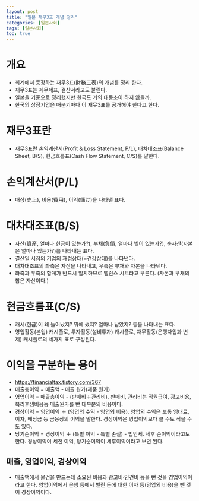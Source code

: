 ```yaml
---
layout: post
title: "일본 재무3표 개념 정리"
categories: [일본사회]
tags: [일본사회]
toc: true
---
```


# 개요
- 회계에서 등장하는 재무3표(財務三表)의 개념를 정리 한다. 
- 재무3표는 제무제표, 결산서라고도 불린다. 
- 일본을 기준으로 정리했지만 한국도 거의 대동소이 하지 않을까. 
- 한국의 상장기업은 매분기마다 이 재무3표를 공개해야 한다고 한다. 

# 재무3표란 
- 재무3표란 손익계산서(Profit & Loss Statement, P/L), 대차대조표(Balance Sheet, B/S), 현금흐름표(Cash Flow Statement, C/S)를 말한다. 

# 손익계산서(P/L)
- 매상(売上), 비용(費用), 이익(儲け)을 나타낸 표다. 

# 대차대조표(B/S)
- 자산(資産, 얼마나 현금이 있는가?), 부채(負債, 얼마나 빚이 있는가?), 순자산(자본은 얼마나 있는가?)를 나타내는 표다. 
- 결산일 시점의 기업의 재정상태(=건강상태)를 나타낸다. 
- 대차대조표의 좌측은 자산을 나타내고, 우측은 부채와 자본을 나타낸다. 
- 좌측과 우측의 합계가 반드시 일치하므로 밸런스 시트라고 부른다. (자본과 부채의 합은 자산이다.)

# 현금흐름표(C/S)
- 캐시(현금)이 왜 늘어났지? 뭐에 썼지? 얼마나 남았지? 등을 나타내는 표다. 
- 영업활동(본업) 캐시플로, 투자활동(설비투자) 캐시플로, 재무활동(은행차입과 변제) 캐시플로의 세가지 표로 구성된다. 

# 이익을 구분하는 용어
- https://financialtax.tistory.com/367
- 매출총이익 = 매출액 - 매출 원가(제품 원가)
- 영업이익 = 매출총이익 - (판매비＋관리비). 판매비, 관리비는 직원급여, 광고비용, 복리후생비용등 매출원가를 뺀 대부분의 비용이다.  
- 경상이익 = 영업이익 ＋ (영업외 수익 - 영업외 비용). 영업외 수익은 보통 임대료, 이자, 배당금 등 금융상의 이익을 말한다. 경상이익은 영업이익보다 클 수도 작을 수도 있다. 
- 당기순이익 = 경상이익 ＋ (특별 이익 - 특별 손실) - 법인세. 세후 순이익이라고도 한다. 경상이익이 세전 이익, 당기순이익이 세후이익이라고 보면 된다.   

## 매출, 영업이익, 경상이익 
- 매출액에서 물건을 만드는데 소요된 비용과 광고비·인건비 등을 뺀 것을 영업이익이라고 한다. 영업이익에서 은행 등에서 빌린 돈에 대한 이자 등(영업외 비용)을 뺀 것이 경상이익이다. 


